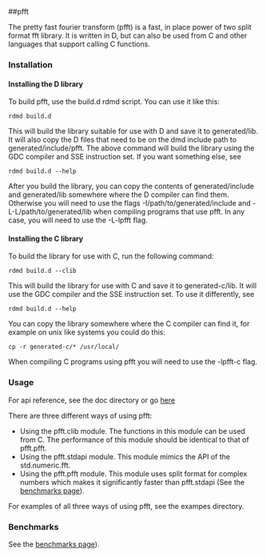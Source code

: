 ##pfft

The pretty fast fourier transform (pfft) is a fast, in place power of two split
format fft library. It is written in D, but can also be used from C and other
languages that support calling C functions. 



### Installation 

#### Installing the D library

To build pfft, use the build.d rdmd script. You can use it like this:

    rdmd build.d

This will build the library suitable for use with D and save it to 
generated/lib. It will also copy the D files that need to be on the dmd
include path to generated/include/pfft. The above command will build the
library using the GDC compiler and SSE instruction set. If you want something
else, see

    rdmd build.d --help

After you build the library, you can copy the contents of generated/include
and generated/lib somewhere where the D compiler can find them. Otherwise
you will need to use the flags -I/path/to/generated/include and 
-L-L/path/to/generated/lib when compiling programs that use pfft. In any case,
you will need to use the -L-lpfft flag.

#### Installing the C library

To build the library for use with C, run the following command:

    rdmd build.d --clib

This will build the library for use with C and save it to generated-c/lib. It
will use the GDC compiler and the SSE instruction set. To use it differently,
see 

    rdmd build.d --help

You can copy the library somewhere where the C compiler can find it, for 
example on unix like systems you could do this:

    cp -r generated-c/* /usr/local/

When compiling C programs using pfft you will need to use the -lpfft-c flag.



### Usage

For api reference, see the doc directory or go 
[here](http://jerro.github.com/pfft/doc/pfft.pfft.html)

There are three different ways of using pfft:

* Using the pfft.clib module. The functions in this module can be used from C.
The performance of this module should be identical to that of pfft.pfft.
* Using the pfft.stdapi module. This module mimics the API of the std.numeric.fft.
* Using the pfft.pfft module. This module uses split format for complex numbers
which makes it significantly faster than pfft.stdapi (See the 
[benchmarks page](http://jerro.github.com/pfft/benchmarks/)). 

For examples of all three ways of using pfft, see the exampes directory.



### Benchmarks

See the [benchmarks page](http://jerro.github.com/pfft/benchmarks/)).
